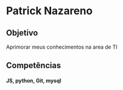 # Patrick Nazareno



## Objetivo

Aprimorar meus conhecimentos na area de TI


## Competências
#### JS, python,  Git, mysql
